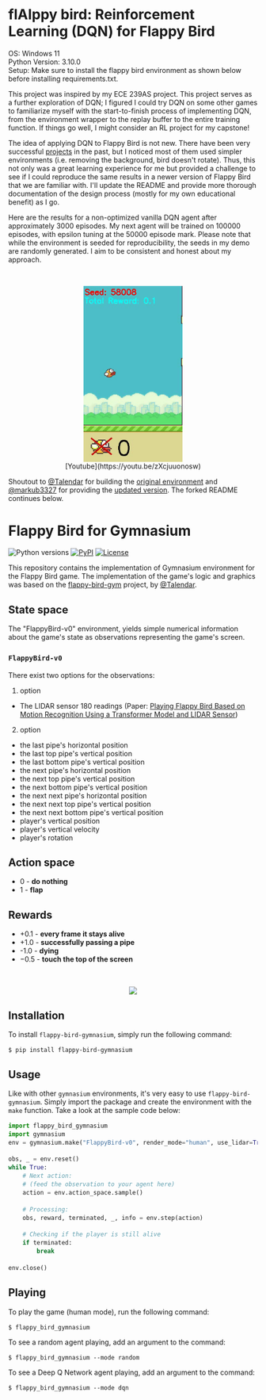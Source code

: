 # flAIppy bird: Reinforcement Learning (DQN) for Flappy Bird
OS: Windows 11 <br>
Python Version: 3.10.0 <br>
Setup: Make sure to install the flappy bird environment as shown below before installing requirements.txt.

This project was inspired by my ECE 239AS project. This project serves as a further exploration of DQN; I figured I could try DQN on some other games to familiarize myself with the start-to-finish process of implementing DQN, from the environment wrapper to the replay buffer to the entire training function. If things go well, I might consider an RL project for my capstone!

The idea of applying DQN to Flappy Bird is not new. There have been very successful [projects](https://www.youtube.com/watch?v=THhUXIhjkCM&t=302s) in the past, but I noticed most of them used simpler environments (i.e. removing the background, bird doesn't rotate). Thus, this not only was a great learning experience for me but provided a challenge to see if I could reproduce the same results in a newer version of Flappy Bird that we are familiar with. I'll update the README and provide more thorough documentation of the design process (mostly for my own educational benefit) as I go.

Here are the results for a non-optimized vanilla DQN agent after approximately 3000 episodes. My next agent will be trained on 100000 episodes, with epsilon tuning at the 50000 episode mark. Please note that while the environment is seeded for reproducibility, the seeds in my demo are randomly generated. I aim to be consistent and honest about my approach.

<br>

<p align="center">
  <img align="center" 
       src="https://github.com/awong0811/flappy-bird-rl/blob/main/imgs/flappy_bird_dqn_3000.gif?raw=true" 
       width="200"/> <br>
  [Youtube](https://youtu.be/zXcjuuonosw)
</p>

<!-- [Youtube](https://youtu.be/zXcjuuonosw) -->

Shoutout to [@Talendar](https://github.com/Talendar) for building the [original environment](https://github.com/Talendar/flappy-bird-gym) and [@markub3327](https://github.com/markub3327) for providing the [updated version](https://github.com/markub3327/flappy-bird-gymnasium). The forked README continues below.

# Flappy Bird for Gymnasium

![Python versions](https://img.shields.io/pypi/pyversions/flappy-bird-gymnasium)
[![PyPI](https://img.shields.io/pypi/v/flappy-bird-gymnasium)](https://pypi.org/project/flappy-bird-gymnasium/)
[![License](https://img.shields.io/github/license/markub3327/flappy-bird-gymnasium)](https://github.com/markub3327/flappy-bird-gymnasium/blob/master/LICENSE)

This repository contains the implementation of Gymnasium environment for
the Flappy Bird game. The implementation of the game's logic and graphics was
based on the [flappy-bird-gym](https://github.com/Talendar/flappy-bird-gym) project, by
[@Talendar](https://github.com/Talendar). 

## State space

The "FlappyBird-v0" environment, yields simple numerical information about the game's state as
observations representing the game's screen.

### `FlappyBird-v0`
There exist two options for the observations:  
1. option
* The LIDAR sensor 180 readings (Paper: [Playing Flappy Bird Based on Motion Recognition Using a Transformer Model and LIDAR Sensor](https://www.mdpi.com/1424-8220/24/6/1905))

2. option
* the last pipe's horizontal position
* the last top pipe's vertical position
* the last bottom pipe's vertical position
* the next pipe's horizontal position
* the next top pipe's vertical position
* the next bottom pipe's vertical position
* the next next pipe's horizontal position
* the next next top pipe's vertical position
* the next next bottom pipe's vertical position
* player's vertical position
* player's vertical velocity
* player's rotation

## Action space

* 0 - **do nothing**
* 1 - **flap**

## Rewards

* +0.1 - **every frame it stays alive**
* +1.0 - **successfully passing a pipe**
* -1.0 - **dying**
* −0.5 - **touch the top of the screen**

<br>

<p align="center">
  <img align="center" 
       src="https://github.com/markub3327/flappy-bird-gymnasium/blob/main/imgs/dqn.gif?raw=true" 
       width="200"/>
</p>

## Installation

To install `flappy-bird-gymnasium`, simply run the following command:

    $ pip install flappy-bird-gymnasium
    
## Usage

Like with other `gymnasium` environments, it's very easy to use `flappy-bird-gymnasium`.
Simply import the package and create the environment with the `make` function.
Take a look at the sample code below:

```python
import flappy_bird_gymnasium
import gymnasium
env = gymnasium.make("FlappyBird-v0", render_mode="human", use_lidar=True)

obs, _ = env.reset()
while True:
    # Next action:
    # (feed the observation to your agent here)
    action = env.action_space.sample()

    # Processing:
    obs, reward, terminated, _, info = env.step(action)
    
    # Checking if the player is still alive
    if terminated:
        break

env.close()
```

## Playing

To play the game (human mode), run the following command:

    $ flappy_bird_gymnasium
    
To see a random agent playing, add an argument to the command:

    $ flappy_bird_gymnasium --mode random

To see a Deep Q Network agent playing, add an argument to the command:

    $ flappy_bird_gymnasium --mode dqn
